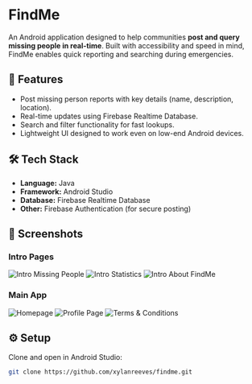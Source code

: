 # FindMe
An Android application designed to help communities **post and query missing people in real-time**. Built with accessibility and speed in mind, FindMe enables quick reporting and searching during emergencies.

## 🚀 Features
- Post missing person reports with key details (name, description, location).
- Real-time updates using Firebase Realtime Database.
- Search and filter functionality for fast lookups.
- Lightweight UI designed to work even on low-end Android devices.

## 🛠️ Tech Stack
- **Language:** Java  
- **Framework:** Android Studio  
- **Database:** Firebase Realtime Database  
- **Other:** Firebase Authentication (for secure posting)

## 📸 Screenshots

### Intro Pages
![Intro Missing People](screenshots/1.png)
![Intro Statistics](screenshots/2.png)
![Intro About FindMe](screenshots/3.png)

### Main App
![Homepage](screenshots/4.png)
![Profile Page](screenshots/5.png)
![Terms & Conditions](screenshots/6.png)

## ⚙️ Setup
Clone and open in Android Studio:
```bash
git clone https://github.com/xylanreeves/findme.git
